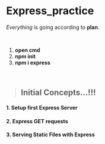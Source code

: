 # Express_practice
*Everything* is going according to **plan**.

<br>

1. **open cmd** <br>
2. **npm init** <br>
3. **npm i express** <br>


<br>

> ## Initial Concepts...!!!


#### 1. Setup first Express Server
#### 2. Express GET requests
#### 3. Serving Static Files with Express

